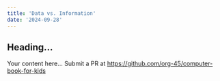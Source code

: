 ```yaml
---
title: 'Data vs. Information'
date: '2024-09-28'
---
```


## Heading...
Your content here...
Submit a PR at https://github.com/org-45/computer-book-for-kids
